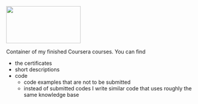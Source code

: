 <img src="https://en.wikipedia.org/wiki/Coursera#/media/File:Coursera-Logo_600x600.svg" width="200" height="100">

Container of my finished Coursera courses. You can find
- the certificates
- short descriptions
- code 
  - code examples that are not to be submitted
  - instead of submitted codes I write similar code that uses roughly the same knowledge base
